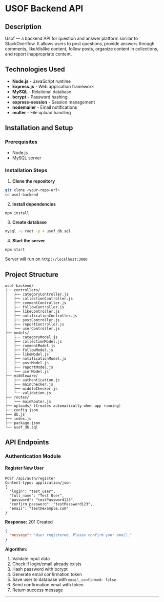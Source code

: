 # USOF Backend API
## Description
Usof — a backend API for question and answer platform similar to StackOverflow. It allows users to post questions, provide answers through comments, like/dislike content, follow posts, organize content in collections, and report inappropriate content.
## Technologies Used
- **Node.js** - JavaScript runtime
- **Express.js** - Web application framework
- **MySQL** - Relational database
- **bcrypt** - Password hashing
- **express-session** - Session management
- **nodemailer** - Email notifications
- **multer** - File upload handling
## Installation and Setup
### Prerequisites
- Node.js
- MySQL server
### Installation Steps
1. **Clone the repository**
```bash
git clone <your-repo-url>
cd usof-backend
```

2. **Install dependencies**
```bash
npm install
```

3. **Create database**
```bash
mysql -u root -p < usof_db.sql
```

4. **Start the server**
```bash
npm start
```

Server will run on `http://localhost:3000`

## Project Structure

```
usof-backend/
├── controllers/
│   ├── categoryController.js
│   ├── collectionController.js
│   ├── commentController.js
│   ├── followController.js
│   ├── likeController.js
│   ├── notificationController.js
│   ├── postController.js
│   ├── reportController.js
│   └── userController.js
├── models/
│   ├── categoryModel.js
│   ├── collectionModel.js
│   ├── commentModel.js
│   ├── followModel.js
│   ├── likeModel.js
│   ├── notificationModel.js
│   ├── postModel.js
│   ├── reportModel.js
│   └── userModel.js
├── middleware/
│   ├── authentication.js
│   ├── mainChecker.js
│   ├── middleChecker.js
│   └── validation.js
├── routes/
│   └── mainRouter.js
├── uploads/ (Creates automatically when app running)
├── config.json
├── db.js
├── index.js
├── package.json
└── usof_db.sql
```
## API Endpoints
### Authentication Module
#### Register New User
```http
POST /api/auth/register
Content-type: application/json
{
  "login": "test_user",
  "full_name": "Test User",
  "password": "testPassword123",
  "confirm_password": "testPassword123",
  "email": "test@example.com"
}
```
**Response:** 201 Created
```json
{
  "message": "User registered. Please confirm your email."
}
```
**Algorithm:**
1. Validate input data
2. Check if login/email already exists
3. Hash password with bcrypt
4. Generate email confirmation token
5. Save user to database with `email_confirmed: false`
6. Send confirmation email with token
7. Return success message
---
